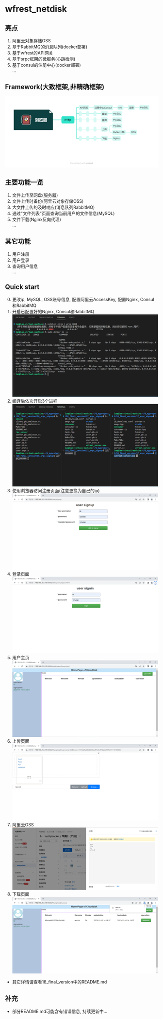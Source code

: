 # wfrest_netdisk

## 亮点
1. 阿里云对象存储OSS
2. 基于RabbitMQ的消息队列(docker部署)
3. 基于wfrest的API网关
4. 基于srpc框架的微服务(心跳检测)
5. 基于consul的注册中心(docker部署)  
...

## Framework(大致框架,非精确框架)
![Framework](/images/framwork.png)

## 主要功能一览
1. 文件上传至网盘(服务器)
2. 文件上传时备份(阿里云对象存储OSS)
3. 大文件上传的及时响应(消息队列RabbitMQ)
4. 通过"文件列表"页面查询当前用户的文件信息(MySQL)
5. 文件下载(Nginx反向代理)  
...

## 其它功能
1. 用户注册
2. 用户登录
3. 查询用户信息  
...

## Quick start
0. 更改ip, MySQL, OSS账号信息, 配置阿里云AccessKey, 配置Nginx, Consul和RabbitMQ
1. 开启已配置好的Nginx, Consul和RabbitMQ
![Nginx_Consul](/images/ngx_consul_rabbitmq.png)
2. 编译后依次开启3个进程
![run](/images/run.png)
3. 使用浏览器访问注册页面(注意更换为自己的ip)
![signup](/images/signup.png)
4. 登录页面
![signin](/images/signin.png)
5. 用户主页
![home](/images/home.png)
6. 上传页面
![upload](/images/upload.png)
7. 阿里云OSS
![OSS](/images/OSS.png)
8. 下载页面
![download](/images/download.png)

* 其它详情请查看18_final_version中的README.md

## 补充
* 部分README.md可能含有错误信息, 持续更新中...